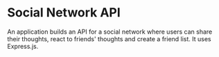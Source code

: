 # Social Network API

An application builds an API for a social network where users can share their thoughts, react to friends' thoughts and create a friend list. It uses Express.js.

